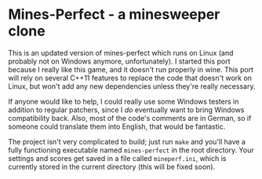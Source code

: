 # Mines-Perfect - a minesweeper clone

This is an updated version of mines-perfect which runs on Linux (and probably
not on Windows anymore, unfortunately).  I started this port because I really
like this game, and it doesn't run properly in wine.  This port will rely on
several C++11 features to replace the code that doesn't work on Linux, but
won't add any new dependencies unless they're really necessary.

If anyone would like to help, I could really use some Windows testers in
addition to regular patchers, since I *do* eventually want to bring Windows
compatibility back.  Also, most of the code's comments are in German,
so if someone could translate them into English, that would be fantastic.

The project isn't very complicated to build; just run `make` and you'll have a
fully functioning executable named `mines-perfect` in the root directory.  Your
settings and scores get saved in a file called `mineperf.ini`, which is
currently stored in the current directory (this will be fixed soon).
